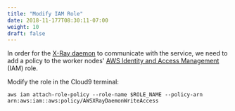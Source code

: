 ```yaml
---
title: "Modify IAM Role"
date: 2018-11-177T08:30:11-07:00
weight: 10
draft: false
---
```


In order for the [X-Ray daemon](https://docs.aws.amazon.com/xray/latest/devguide/xray-daemon.html) to communicate with the service, we need to add a policy to the worker nodes' [AWS Identity and Access Management](https://aws.amazon.com/iam/) (IAM) role.

Modify the role in the Cloud9 terminal:

```
aws iam attach-role-policy --role-name $ROLE_NAME --policy-arn arn:aws:iam::aws:policy/AWSXRayDaemonWriteAccess
```
